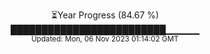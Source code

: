 <p align="center">
⏳Year Progress (84.67 %) <br>
█████████████████████████▁▁▁▁▁ <br>
<sub>Updated: Mon, 06 Nov 2023 01:14:02 GMT</sub>
</p>

